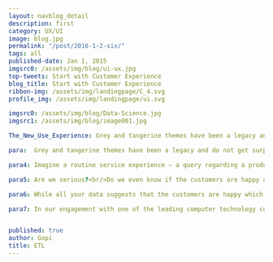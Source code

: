 ```yaml
---
layout: navblog_detail
description: first
category: UX/UI
image: blog.jpg
permalink: "/post/2016-1-2-six/"
tags: all
published-date: Jan 1, 2015
imgsrc0: /assets/img/blog/ui-ux.jpg
top-tweets: Start with Customer Experience
blog_title: Start with Customer Experience
ribbon-img: /assets/img/landingpage/C_4.svg
profile_img: /assets/img/landingpage/ui.svg

imgsrc0: /assets/img/blog/Data-Science.jpg
imgsrc1: /assets/img/blog/image001.jpg

The_New_Use_Experience: Grey and tangerine themes have been a legacy and do not get surprised that these themes still are alive to curse the user in spite of technological advances. While most of the large organizations are abandoning the legacy themes and redesigning their product offerings from the scratch.

para:  Grey and tangerine themes have been a legacy and do not get surprised that these themes still are alive to curse the user in spite of technological advances. While most of the large organizations are abandoning the legacy themes and redesigning their product offerings from the scratch, I can only say that a revolution has started – A revolution of CRM (Customer relationship Management) as CX (Customer Experience). 

para4: Imagine a routine service experience – a query regarding a product that was sold to a customer. The company receives millions of such calls on a daily basis and it is the prerogative of the customer support executive to ensure that the calls are handled well. The focus is towards a towering customer satisfaction experience during these interactions with the customer.

para5: Are we serious?<br/>Do we even know if the customers are happy actually?<br/>

para6: While all your data suggests that the customers are happy which are derived out of the moments of engagement with the customer, it may so seem that the customer might have actually been trying to resolve a nagging technical problem.<br/>An organization that manages the complete journey of the customer by putting the customers at the center of their business will not only do its best with the transaction, but will ensure that faster feedback loops are created to address the root causes of the call and continuously improve the interaction experience. In short CX treats the fragmented processes as a single journey. Organizations have started taking advantage of these latest developments to provide valuable experiences for customers and employees.

para7: In our engagement with one of the leading computer technology company, we have been focusing on delivering a strong value proposition in the context of CX (customer experience) in the B2B space. Tailoring experiences across channels is core to our business and CX helps looks at customers more holistically than CRM.<br/><br/>“You’ve got to start with the customer experience and work back towards the technology – not the other way around” – Steve Jobs


published: true
author: Gopi
title: ETL
---
```




